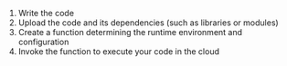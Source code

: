 1. Write the code
2. Upload the code and its dependencies (such as libraries or modules)
3. Create a function determining the runtime environment and configuration
4. Invoke the function to execute your code in the cloud
